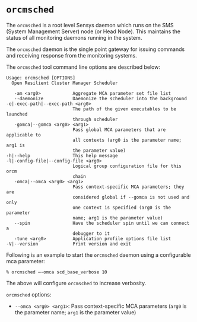 # `orcmsched`

The `orcmsched` is a root level Sensys daemon which runs on the SMS (System Management Server) node  (or Head Node). This maintains the status of all monitoring daemons running in the system.

The `orcmsched` daemon is the single point gateway for issuing commands and receiving response from the monitoring systems.

The `orcmsched` tool command line options are described below:
```
Usage: orcmsched [OPTIONS]
  Open Resilient Cluster Manager Scheduler

   -am <arg0>            Aggregate MCA parameter set file list
   --daemonize           Daemonize the scheduler into the background
-e|-exec-path|--exec-path <arg0>
                         The path of the given executables to be launched
                         through scheduler
   -gomca|--gomca <arg0> <arg1>
                         Pass global MCA parameters that are applicable to
                         all contexts (arg0 is the parameter name; arg1 is
                         the parameter value)
-h|--help                This help message
-l|-config-file|--config-file <arg0>
                         Logical group configuration file for this orcm
                         chain
   -omca|--omca <arg0> <arg1>
                         Pass context-specific MCA parameters; they are
                         considered global if --gomca is not used and only
                         one context is specified (arg0 is the parameter
                         name; arg1 is the parameter value)
   --spin                Have the scheduler spin until we can connect a
                         debugger to it
   -tune <arg0>          Application profile options file list
-V|--version             Print version and exit
```

Following is an example to start the `orcmsched` daemon using a configurable mca parameter:
```
% orcmsched –-omca scd_base_verbose 10
```

The above will configure `orcmsched` to increase verbosity.

`orcmsched` options:

* `--omca <arg0> <arg1>`: Pass context-specific MCA parameters (`arg0` is the parameter name; `arg1` is the parameter value)
